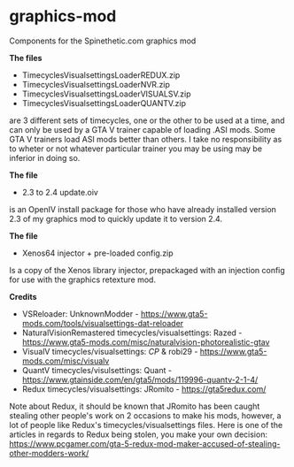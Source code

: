 # graphics-mod
Components for the Spinethetic.com graphics mod

**The files**
  - TimecyclesVisualsettingsLoaderREDUX.zip
  - TimecyclesVisualsettingsLoaderNVR.zip
  - TimecyclesVisualsettingsLoaderVISUALSV.zip
  - TimecyclesVisualsettingsLoaderQUANTV.zip

are 3 different sets of timecycles, one or the other to be used at a time, and can only be used by a GTA V trainer capable of loading .ASI mods. Some GTA V trainers load ASI mods better than others. I take no responsibility as to wheter or not whatever particular trainer you may be using may be inferior in doing so.

**The file**
  - 2.3 to 2.4 update.oiv
  
is an OpenIV install package for those who have already installed version 2.3 of my graphics mod to quickly update it to version 2.4.

**The file**
  - Xenos64 injector + pre-loaded config.zip
  
Is a copy of the Xenos library injector, prepackaged with an injection config for use with the graphics retexture mod.

**Credits**

  - VSReloader: UnknownModder - https://www.gta5-mods.com/tools/visualsettings-dat-reloader
  - NaturalVisionRemastered timecycles/visualsettings: Razed - https://www.gta5-mods.com/misc/naturalvision-photorealistic-gtav
  - VisualV timecycles/visualsettings: _CP_ & robi29 - https://www.gta5-mods.com/misc/visualv
  - QuantV timecycles/visulsettings: Quant - https://www.gtainside.com/en/gta5/mods/119996-quantv-2-1-4/
  - Redux timecycles/visualsettings: JRomito - https://gta5redux.com/


Note about Redux, it should be known that JRomito has been caught stealing other people's work on 2 occasions to make his mods, however, a lot of people like Redux's timecycles/visualsettings files. Here is one of the articles in regards to Redux being stolen, you make your own decision: https://www.pcgamer.com/gta-5-redux-mod-maker-accused-of-stealing-other-modders-work/
